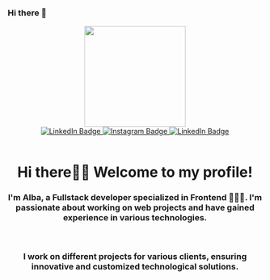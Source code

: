 ### Hi there 👋

<div id="header" align="center">
  <img src="https://media.giphy.com/media/3oEjHGr1Fhz0kyv8Ig/giphy.gif" width="200"/>
</div>

<div id="badges" align="center">
  <a href="https://www.linkedin.com/in/alba-navarro-manzano-136a471a0">
    <img src="https://img.shields.io/badge/LinkedIn-blue?style=for-the-badge&logo=linkedin&logoColor=white" alt="LinkedIn Badge"/>
  </a>
  <a href="https://www.instagram.com/not_alba/">
   <img src="https://img.shields.io/badge/Instagram-pink?style=for-the-badge&logo=instagram&logoColor=purple" alt="Instagram Badge"/>
  </a>
  <a href="mailto:navarromalba00@gmail.com">
  <img src="https://img.shields.io/badge/Gmail-white?style=for-the-badge&logo=gmail&logoColor=red" alt="LinkedIn Badge"/>
    </a>
</div>
<br>
<div align="center" color="white">
<h1>Hi there👋🏻 Welcome to my profile!</h1>
<h3>I'm Alba, a Fullstack developer specialized in Frontend 👩🏻‍💻. I'm passionate about working on web projects and have gained experience in various technologies.</h3>
<br>
<h3>I work on different projects for various clients, ensuring innovative and customized technological solutions. </h3>
<br>
<br>
</div>
